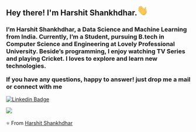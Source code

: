 ## Hey there! I'm Harshit Shankhdhar.<img src="https://github.com/Harshit0512/Harshit0512/blob/main/images%20or%20gif/Hi.gif" width="30px">

<h3>I’m Harshit Shankhdhar, a Data Science and Machine Learning from India. Currently, I’m a Student, pursuing B.tech in Computer Science and Engineering at Lovely Professional University. Beside’s programming, I enjoy watching TV Series and playing Cricket. I loves to explore and learn new technologies.

If you have any questions, happy to answer! just drop me a mail or connect with me </h3>

[![Linkedin Badge](https://img.shields.io/badge/-LinkedIn-blue?style=flat-square&logo=Linkedin&logoColor=white&link=https://www.linkedin.com/in/harshit-shankhdhar-36a144168/)](https://www.linkedin.com/in/harshit-shankhdhar-36a144168/)

![](https://visitor-badge.glitch.me/badge?page_id=Harshit0512.Harshit0512)


⭐️ From [Harshit Shankhdhar](https://github.com/Harshit0512)

